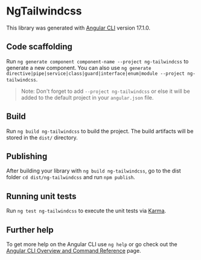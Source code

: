 # NgTailwindcss

This library was generated with [Angular CLI](https://github.com/angular/angular-cli) version 17.1.0.

## Code scaffolding

Run `ng generate component component-name --project ng-tailwindcss` to generate a new component. You can also use `ng generate directive|pipe|service|class|guard|interface|enum|module --project ng-tailwindcss`.
> Note: Don't forget to add `--project ng-tailwindcss` or else it will be added to the default project in your `angular.json` file. 

## Build

Run `ng build ng-tailwindcss` to build the project. The build artifacts will be stored in the `dist/` directory.

## Publishing

After building your library with `ng build ng-tailwindcss`, go to the dist folder `cd dist/ng-tailwindcss` and run `npm publish`.

## Running unit tests

Run `ng test ng-tailwindcss` to execute the unit tests via [Karma](https://karma-runner.github.io).

## Further help

To get more help on the Angular CLI use `ng help` or go check out the [Angular CLI Overview and Command Reference](https://angular.io/cli) page.
